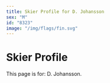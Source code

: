 ```yaml
---
title: Skier Profile for D. Johansson
sex: "M"
id: "8323"
image: "/img/flags/fin.svg" 
---
```


# Skier Profile

This page is for: D. Johansson.
    
